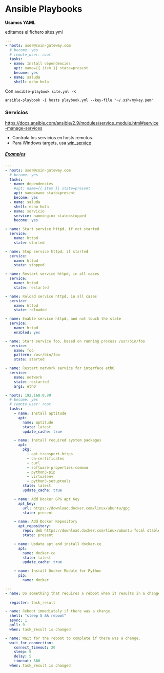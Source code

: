 # Ansible Playbooks



**Usamos YAML**

editamos el fichero sites.yml

```yaml
---
- hosts: user@coin-gateway.com
  # become: yes
  # remote_user: root
  tasks:
  - name: Install dependencies
    apt: name={{ item }} state=present
    become: yes
  - name: saluda
    shell: echo hola
```

Con `ansible-playbook site.yml -K ` 

```
ansible-playbook -i hosts playbook.yml --key-file "~/.ssh/mykey.pem"
```

### Servicios

https://docs.ansible.com/ansible/2.9/modules/service_module.html#service-manage-services

- Controla los servicios en hosts remotos.
- Para Windows targets, usa [win_service](https://docs.ansible.com/ansible/2.9/modules/win_service_module.html#win-service-module)



##### [Examples](https://docs.ansible.com/ansible/2.9/modules/service_module.html#id5)

```yaml
---
- hosts: user@coin-gateway.com
  # become: yes
  tasks:
  - name: dependencies
    #apt: name={{ item }} state=present
    apt: name=nano state=present
    become: yes
  - name: saluda
    shell: echo hola
  - name: servicio
    service: name=nginx state=stopped
    become: yes
```

```yaml
- name: Start service httpd, if not started
  service:
    name: httpd
    state: started

- name: Stop service httpd, if started
  service:
    name: httpd
    state: stopped

- name: Restart service httpd, in all cases
  service:
    name: httpd
    state: restarted

- name: Reload service httpd, in all cases
  service:
    name: httpd
    state: reloaded

- name: Enable service httpd, and not touch the state
  service:
    name: httpd
    enabled: yes

- name: Start service foo, based on running process /usr/bin/foo
  service:
    name: foo
    pattern: /usr/bin/foo
    state: started

- name: Restart network service for interface eth0
  service:
    name: network
    state: restarted
    args: eth0
```

```yaml
- hosts: 192.168.0.90
  # become: yes
  # remote_user: root
  tasks:
    - name: Install aptitude
      apt:
        name: aptitude
        state: latest
        update_cache: true

    - name: Install required system packages
      apt:
        pkg:
          - apt-transport-https
          - ca-certificates
          - curl
          - software-properties-common
          - python3-pip
          - virtualenv
          - python3-setuptools
        state: latest
        update_cache: true

    - name: Add Docker GPG apt Key
      apt_key:
        url: https://download.docker.com/linux/ubuntu/gpg
        state: present

    - name: Add Docker Repository
      apt_repository:
        repo: deb https://download.docker.com/linux/ubuntu focal stable
        state: present

    - name: Update apt and install docker-ce
      apt:
        name: docker-ce
        state: latest
        update_cache: true

    - name: Install Docker Module for Python
      pip:
        name: docker
```

```yaml
---
- name: Do something that requires a reboot when it results in a change.
  ...
  register: task_result

- name: Reboot immediately if there was a change.
  shell: "sleep 5 && reboot"
  async: 1
  poll: 0
  when: task_result is changed

- name: Wait for the reboot to complete if there was a change.
  wait_for_connection:
    connect_timeout: 20
    sleep: 5
    delay: 5
    timeout: 300
  when: task_result is changed
```
